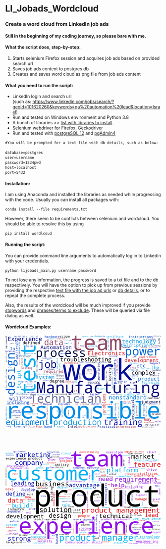 # LI_Jobads_Wordcloud

### Create a word cloud from LinkedIn job ads

#### Still in the beginning of my coding journey, so please bare with me.

#### What the script does, step-by-step:
1. Starts selenium Firefox session and acquires job ads based on provided search url
2. Saves job ads content to postgres db 
3. Creates and saves word cloud as png file from job ads content

#### What you need to run the script: 
- LinkedIn login and search url <br />
(such as: https://www.linkedin.com/jobs/search/?geoId=101620260&keywords=qa%20automation%20lead&location=Israel)
- Run and tested on Windows environment and Python 3.8
- A bunch of libraries >> [list with libraries to install](https://github.com/LangeJM/Selenium_Blinkist/blob/master/requirements.txt)
- Selenium webdriver for Firefox, [Geckodriver](https://github.com/mozilla/geckodriver/releases)
- Run and tested with [postgreSQL 12](https://www.postgresql.org/about/news/1976/) and [pgAdmin4](https://www.pgadmin.org/download/)
```
#You will be prompted for a text file with db details, such as below:

database=postgres
user=username
password=1234pwd
host=localhost
port=5432
```


#### Installation:
I am using Anaconda and installed the libraries as needed while progressing with the code. 
Usually you can install all packages with: 
```
conda install --file requirements.txt
```
However, there seem to be conflicts between selenium and wordcloud. You should be able to resolve this by using 
``` 
pip install wordlcoud
``` 

#### Running the script:
You can provide command line arguments to automatically log in to LinkedIn with your credentials.
```
python lijobads_main.py username password
```
To not lose any information, the progress is saved to a txt file and to the db respectively. You will have the option to pick up from previous sessions by providing the respective [text file with the job ad urls](https://github.com/LangeJM/LI_Jobads_Wordcloud/blob/master/example_jobad_urls.txt) or [db details](https://github.com/LangeJM/LI_Jobads_Wordcloud/blob/master/example_db_details.txt), or to repeat the complete process.

Also, the results of the wordcloud will be much improved if you provide [stopwords](https://github.com/LangeJM/LI_Jobads_Wordcloud/blob/master/example_stopwords.txt) and [phrases/terms to exclude](https://github.com/LangeJM/LI_Jobads_Wordcloud/blob/master/example_exclusions.txt). These will be queried via file dialog as well.

#### Wordcloud Examples:

![](wordcloud.png)
<br />
<br />
<br />
<br />
<br />
![](wordcloud0.png)
